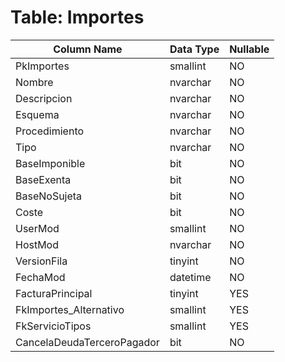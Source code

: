 # Table: Importes

| Column Name | Data Type | Nullable |
|-------------|-----------|----------|
| PkImportes | smallint | NO |
| Nombre | nvarchar | NO |
| Descripcion | nvarchar | NO |
| Esquema | nvarchar | NO |
| Procedimiento | nvarchar | NO |
| Tipo | nvarchar | NO |
| BaseImponible | bit | NO |
| BaseExenta | bit | NO |
| BaseNoSujeta | bit | NO |
| Coste | bit | NO |
| UserMod | smallint | NO |
| HostMod | nvarchar | NO |
| VersionFila | tinyint | NO |
| FechaMod | datetime | NO |
| FacturaPrincipal | tinyint | YES |
| FkImportes_Alternativo | smallint | YES |
| FkServicioTipos | smallint | YES |
| CancelaDeudaTerceroPagador | bit | NO |
